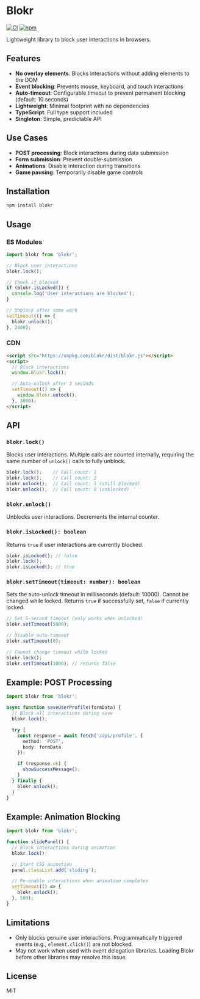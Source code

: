 # Blokr

[![CI](https://github.com/knowledgecode/blokr/actions/workflows/ci.yml/badge.svg)](https://github.com/knowledgecode/blokr/actions/workflows/ci.yml)
[![npm](https://img.shields.io/npm/v/blokr)](https://www.npmjs.com/package/blokr)

Lightweight library to block user interactions in browsers.

## Features

- **No overlay elements**: Blocks interactions without adding elements to the DOM
- **Event blocking**: Prevents mouse, keyboard, and touch interactions
- **Auto-timeout**: Configurable timeout to prevent permanent blocking (default: 10 seconds)
- **Lightweight**: Minimal footprint with no dependencies
- **TypeScript**: Full type support included
- **Singleton**: Simple, predictable API

## Use Cases

- **POST processing**: Block interactions during data submission
- **Form submission**: Prevent double-submission
- **Animations**: Disable interaction during transitions
- **Game pausing**: Temporarily disable game controls

## Installation

```bash
npm install blokr
```

## Usage

### ES Modules

```typescript
import blokr from 'blokr';

// Block user interactions
blokr.lock();

// Check if blocked
if (blokr.isLocked()) {
  console.log('User interactions are blocked');
}

// Unblock after some work
setTimeout(() => {
  blokr.unlock();
}, 2000);
```

### CDN

```html
<script src="https://unpkg.com/blokr/dist/blokr.js"></script>
<script>
  // Block interactions
  window.Blokr.lock();

  // Auto-unlock after 3 seconds
  setTimeout(() => {
    window.Blokr.unlock();
  }, 3000);
</script>
```

## API

### `blokr.lock()`

Blocks user interactions. Multiple calls are counted internally, requiring the same number of `unlock()` calls to fully unblock.

```typescript
blokr.lock();    // Call count: 1
blokr.lock();    // Call count: 2
blokr.unlock();  // Call count: 1 (still blocked)
blokr.unlock();  // Call count: 0 (unblocked)
```

### `blokr.unlock()`

Unblocks user interactions. Decrements the internal counter.

### `blokr.isLocked(): boolean`

Returns `true` if user interactions are currently blocked.

```typescript
blokr.isLocked(); // false
blokr.lock();
blokr.isLocked(); // true
```

### `blokr.setTimeout(timeout: number): boolean`

Sets the auto-unlock timeout in milliseconds (default: 10000). Cannot be changed while locked. Returns `true` if successfully set, `false` if currently locked.

```typescript
// Set 5-second timeout (only works when unlocked)
blokr.setTimeout(5000);

// Disable auto-timeout
blokr.setTimeout(0);

// Cannot change timeout while locked
blokr.lock();
blokr.setTimeout(1000); // returns false
```

## Example: POST Processing

```typescript
import blokr from 'blokr';

async function saveUserProfile(formData) {
  // Block all interactions during save
  blokr.lock();

  try {
    const response = await fetch('/api/profile', {
      method: 'POST',
      body: formData
    });

    if (response.ok) {
      showSuccessMessage();
    }
  } finally {
    blokr.unlock();
  }
}
```

## Example: Animation Blocking

```typescript
import blokr from 'blokr';

function slidePanel() {
  // Block interactions during animation
  blokr.lock();

  // Start CSS animation
  panel.classList.add('sliding');

  // Re-enable interactions when animation completes
  setTimeout(() => {
    blokr.unlock();
  }, 500);
}
```

## Limitations

- Only blocks genuine user interactions. Programmatically triggered events (e.g., `element.click()`) are not blocked.
- May not work when used with event delegation libraries. Loading Blokr before other libraries may resolve this issue.

## License

MIT
